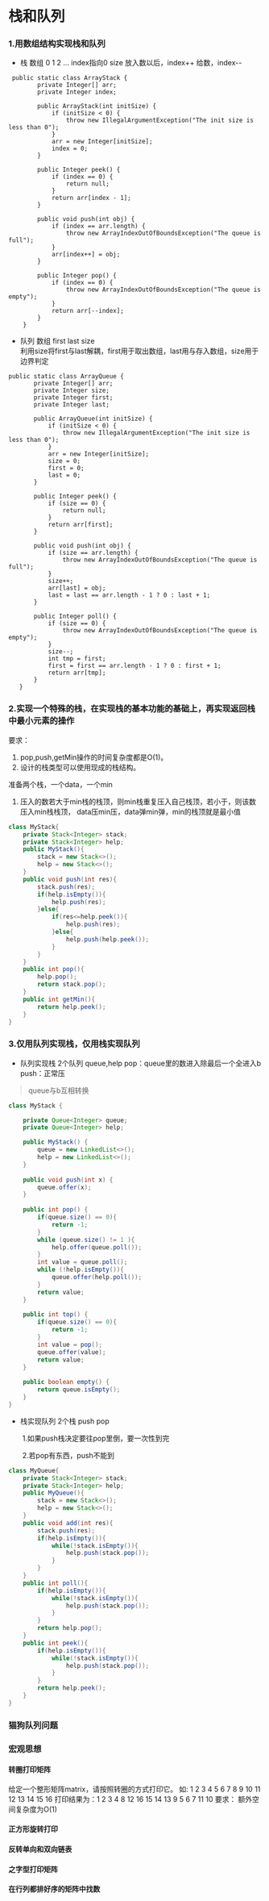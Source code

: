 # 栈和队列

### 1.用数组结构实现栈和队列
* 栈 
 数组 0 1 2 ...             index指向0        size
 放入数以后，index++
 给数，index--
```jav
 public static class ArrayStack {
		private Integer[] arr;
		private Integer index;

		public ArrayStack(int initSize) {
			if (initSize < 0) {
				throw new IllegalArgumentException("The init size is less than 0");
			}
			arr = new Integer[initSize];
			index = 0;
		}

		public Integer peek() {
			if (index == 0) {
				return null;
			}
			return arr[index - 1];
		}

		public void push(int obj) {
			if (index == arr.length) {
				throw new ArrayIndexOutOfBoundsException("The queue is full");
			}
			arr[index++] = obj;
		}

		public Integer pop() {
			if (index == 0) {
				throw new ArrayIndexOutOfBoundsException("The queue is empty");
			}
			return arr[--index];
		}
	}

```
* 队列
 数组        first    last   size   
 利用size将first与last解耦，first用于取出数组，last用与存入数组，size用于边界判定
 ```jav
public static class ArrayQueue {
		private Integer[] arr;
		private Integer size;
		private Integer first;
		private Integer last;

		public ArrayQueue(int initSize) {
			if (initSize < 0) {
				throw new IllegalArgumentException("The init size is less than 0");
			}
			arr = new Integer[initSize];
			size = 0;
			first = 0;
			last = 0;
		}

		public Integer peek() {
			if (size == 0) {
				return null;
			}
			return arr[first];
		}

		public void push(int obj) {
			if (size == arr.length) {
				throw new ArrayIndexOutOfBoundsException("The queue is full");
			}
			size++;
			arr[last] = obj;
			last = last == arr.length - 1 ? 0 : last + 1;
		}

		public Integer poll() {
			if (size == 0) {
				throw new ArrayIndexOutOfBoundsException("The queue is empty");
			}
			size--;
			int tmp = first;
			first = first == arr.length - 1 ? 0 : first + 1;
			return arr[tmp];
		}
	}
 ```

### 2.实现一个特殊的栈，在实现栈的基本功能的基础上，再实现返回栈中最小元素的操作
要求：
1. pop,push,getMin操作的时间复杂度都是O(1)。
2. 设计的栈类型可以使用现成的栈结构。

准备两个栈，一个data，一个min
1. 压入的数若大于min栈的栈顶，则min栈重复压入自己栈顶，若小于，则该数压入min栈栈顶， data压min压，data弹min弹，min的栈顶就是最小值

```java
class MyStack{
    private Stack<Integer> stack;
    private Stack<Integer> help;
    public MyStack(){
        stack = new Stack<>();
        help = new Stack<>();
    }
    public void push(int res){
        stack.push(res);
        if(help.isEmpty()){
            help.push(res);
        }else{
            if(res<=help.peek()){
                help.push(res);
            }else{
                help.push(help.peek());
            }
        }
    }
    public int pop(){
        help.pop();
        return stack.pop();
    }
    public int getMin(){
        return help.peek();
    }
}
```

### 3.仅用队列实现栈，仅用栈实现队列
* 队列实现栈
  2个队列  queue,help
  pop：queue里的数进入除最后一个全进入b
  push：正常压

> queue与b互相转换

```java
class MyStack {

    private Queue<Integer> queue;
    private Queue<Integer> help;

    public MyStack() {
        queue = new LinkedList<>();
        help = new LinkedList<>();
    }
    
    public void push(int x) {
        queue.offer(x);
    }
    
    public int pop() {
        if(queue.size() == 0){
            return -1;
        }
        while (queue.size() != 1 ){
            help.offer(queue.poll());
        }
        int value = queue.poll();
        while (!help.isEmpty()){
            queue.offer(help.poll());
        }
        return value;
    }
    
    public int top() {
        if(queue.size() == 0){
            return -1;
        }
        int value = pop();
        queue.offer(value);
        return value;
    }
    
    public boolean empty() {
        return queue.isEmpty();
    }
}
```



* 栈实现队列
  2个栈  push  pop

  ​	1.如果push栈决定要往pop里倒，要一次性到完

  ​	2.若pop有东西，push不能到

```java
class MyQueue{
    private Stack<Integer> stack;
    private Stack<Integer> help;
    public MyQueue(){
        stack = new Stack<>();
        help = new Stack<>();
    }
    public void add(int res){
        stack.push(res);
        if(help.isEmpty()){
            while(!stack.isEmpty()){
                help.push(stack.pop());
            }
        }
    }
    public int poll(){
        if(help.isEmpty()){
            while(!stack.isEmpty()){
                help.push(stack.pop());
            }
        }
        return help.pop();
    }
    public int peek(){
        if(help.isEmpty()){
            while(!stack.isEmpty()){
                help.push(stack.pop());
            }
        }
        return help.peek();
    }
}
```



### 猫狗队列问题

### 宏观思想
#### 转圈打印矩阵
给定一个整形矩阵matrix，请按照转圈的方式打印它。
如:    1   2     3     4
	5 6  7  8 
	9 10 11 12 
   13 14 15 16
打印结果为：1 2 3 4 8 12 16 15 14 13 9 5 6 7 11 10
要求： 额外空间复杂度为O(1)

#### 正方形旋转打印
#### 反转单向和双向链表
#### 之字型打印矩阵
#### 在行列都排好序的矩阵中找数
